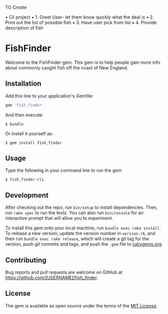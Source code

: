 TO Create

▪	Cli project
	▪	1. Greet User- let them know quickly what the deal is 
	▪	2. Print out the list of possible fish
	▪	3. Have user pick from list
	▪	4. Provide description of fish 
	



# FishFinder

Welcome to the FishFinder gem. This gem is to help people gain more info about commonly caught fish off the coast of New England. 

## Installation

Add this line to your application's Gemfile:

```ruby
gem 'fish_finder'
```

And then execute:

    $ bundle

Or install it yourself as:

    $ gem install fish_finder

## Usage

Type the following in your command line to run the gem

	$ fish_finder-cli

## Development

After checking out the repo, run `bin/setup` to install dependencies. Then, run `rake spec` to run the tests. You can also run `bin/console` for an interactive prompt that will allow you to experiment.

To install this gem onto your local machine, run `bundle exec rake install`. To release a new version, update the version number in `version.rb`, and then run `bundle exec rake release`, which will create a git tag for the version, push git commits and tags, and push the `.gem` file to [rubygems.org](https://rubygems.org).

## Contributing

Bug reports and pull requests are welcome on GitHub at https://github.com/[USERNAME]/fish_finder.

## License

The gem is available as open source under the terms of the [MIT License](https://opensource.org/licenses/MIT).
